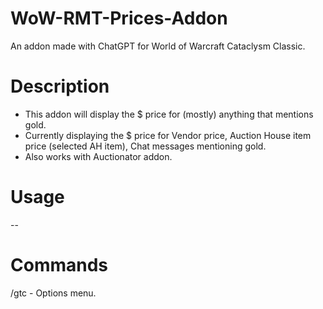 # WoW-RMT-Prices-Addon
An addon made with ChatGPT for World of Warcraft Cataclysm Classic.

# Description
- This addon will display the $ price for (mostly) anything that mentions gold.  
- Currently displaying the $ price for Vendor price, Auction House item price (selected AH item), Chat messages mentioning gold.  
- Also works with Auctionator addon.  

# Usage
--

# Commands
/gtc - Options menu.
